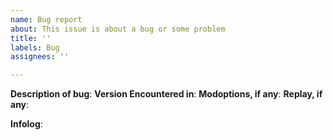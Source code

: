 ```yaml
---
name: Bug report
about: This issue is about a bug or some problem
title: ''
labels: Bug
assignees: ''

---
```


**Description of bug**: <Describe what happened.>
**Version Encountered in**: <You can find this in lobby.>
**Modoptions, if any**:
**Replay, if any**:

**Infolog**: <Please attach any infolog.txt you may have. You may find this in your zero-k folder. If using steam: browse local files and find infolog.txt>
